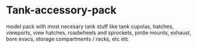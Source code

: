 # Tank-accessory-pack
model pack with most necesary tank stuff like tank cupolas, hatches, viewports, view hatches, 
roadwheels and sprockets, pintle mounts, exhaust, bore evacs, storage compartments / racks, etc etc
